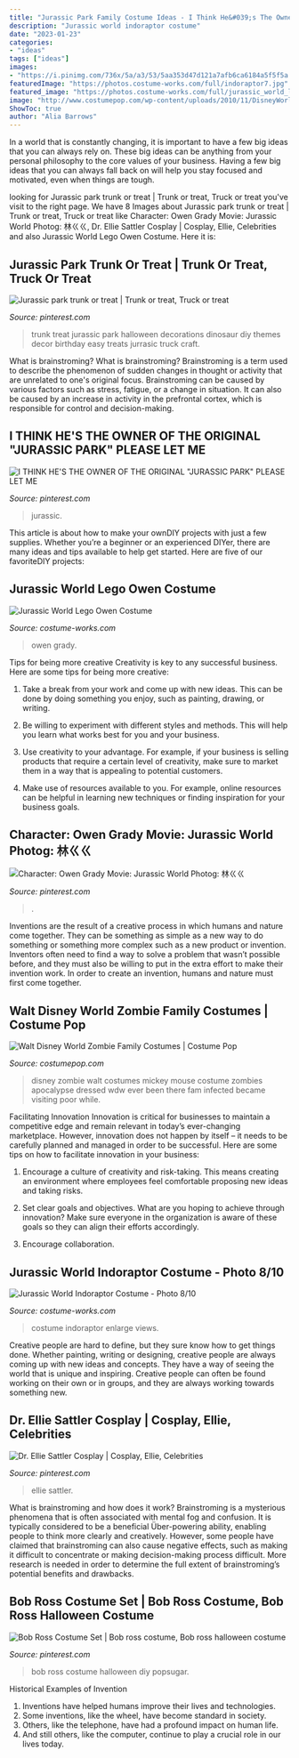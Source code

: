```yaml
---
title: "Jurassic Park Family Costume Ideas - I Think He&#039;s The Owner Of The Original &quot;jurassic Park&quot; Please Let Me"
description: "Jurassic world indoraptor costume"
date: "2023-01-23"
categories:
- "ideas"
tags: ["ideas"]
images:
- "https://i.pinimg.com/736x/5a/a3/53/5aa353d47d121a7afb6ca6184a5f5f5a.jpg"
featuredImage: "https://photos.costume-works.com/full/indoraptor7.jpg"
featured_image: "https://photos.costume-works.com/full/jurassic_world_lego_owen.jpg"
image: "http://www.costumepop.com/wp-content/uploads/2010/11/DisneyWorldZombieFamily02.jpg"
ShowToc: true
author: "Alia Barrows"
---
```



In a world that is constantly changing, it is important to have a few big ideas that you can always rely on. These big ideas can be anything from your personal philosophy to the core values of your business. Having a few big ideas that you can always fall back on will help you stay focused and motivated, even when things are tough.

	

		
looking for Jurassic park trunk or treat | Trunk or treat, Truck or treat you've visit to the right page. We have 8 Images about Jurassic park trunk or treat | Trunk or treat, Truck or treat like Character: Owen Grady Movie: Jurassic World Photog: 林ㄍㄍ, Dr. Ellie Sattler Cosplay | Cosplay, Ellie, Celebrities and also Jurassic World Lego Owen Costume. Here it is:
		
    
## Jurassic Park Trunk Or Treat | Trunk Or Treat, Truck Or Treat

<img loading=lazy src="https://i.pinimg.com/originals/06/87/4f/06874fc812d8794536754b184e8bdec5.jpg" onerror="this.onerror=null;this.src='https://tse4.mm.bing.net/th?id=OIP.XC4I6tM8MWD79M7FDl3-3wHaNK&amp;pid=15.1';" alt="Jurassic park trunk or treat | Trunk or treat, Truck or treat">

_Source: pinterest.com_

>trunk treat jurassic park halloween decorations dinosaur diy themes decor birthday easy treats jurrasic truck craft. 

	

What is brainstroming?
What is brainstroming? Brainstroming is a term used to describe the phenomenon of sudden changes in thought or activity that are unrelated to one's original focus. Brainstroming can be caused by various factors such as stress, fatigue, or a change in situation. It can also be caused by an increase in activity in the prefrontal cortex, which is responsible for control and decision-making.

    
## I THINK HE&#039;S THE OWNER OF THE ORIGINAL &quot;JURASSIC PARK&quot; PLEASE LET ME

<img loading=lazy src="https://i.pinimg.com/736x/5a/a3/53/5aa353d47d121a7afb6ca6184a5f5f5a.jpg" onerror="this.onerror=null;this.src='https://tse1.mm.bing.net/th?id=OIP.NdOikB3nXuiVuJZhJDLlxAHaIy&amp;pid=15.1';" alt="I THINK HE&#039;S THE OWNER OF THE ORIGINAL &quot;JURASSIC PARK&quot; PLEASE LET ME">

_Source: pinterest.com_

>jurassic. 

	

This article is about how to make your ownDIY projects with just a few supplies. Whether you’re a beginner or an experienced DIYer, there are many ideas and tips available to help get started. Here are five of our favoriteDIY projects: 

    
## Jurassic World Lego Owen Costume

<img loading=lazy src="https://photos.costume-works.com/full/jurassic_world_lego_owen.jpg" onerror="this.onerror=null;this.src='https://tse1.mm.bing.net/th?id=OIP.LbcPe6amEWN2XGf_G10L1AHaHd&amp;pid=15.1';" alt="Jurassic World Lego Owen Costume">

_Source: costume-works.com_

>owen grady. 

	

Tips for being more creative
Creativity is key to any successful business. Here are some tips for being more creative:
1. Take a break from your work and come up with new ideas. This can be done by doing something you enjoy, such as painting, drawing, or writing.

2. Be willing to experiment with different styles and methods. This will help you learn what works best for you and your business.

3. Use creativity to your advantage. For example, if your business is selling products that require a certain level of creativity, make sure to market them in a way that is appealing to potential customers.

4. Make use of resources available to you. For example, online resources can be helpful in learning new techniques or finding inspiration for your business goals.


    
## Character: Owen Grady Movie: Jurassic World Photog: 林ㄍㄍ

<img loading=lazy src="https://i.pinimg.com/736x/04/e8/65/04e8652916ae28812a1c5c97c347ce92--jurassic-world-movie.jpg" onerror="this.onerror=null;this.src='https://tse1.mm.bing.net/th?id=OIP.3feCg3SE2XtVm8f5DeCBYAHaLH&amp;pid=15.1';" alt="Character: Owen Grady Movie: Jurassic World Photog: 林ㄍㄍ">

_Source: pinterest.com_

>. 

	

Inventions are the result of a creative process in which humans and nature come together. They can be something as simple as a new way to do something or something more complex such as a new product or invention. Inventors often need to find a way to solve a problem that wasn’t possible before, and they must also be willing to put in the extra effort to make their invention work. In order to create an invention, humans and nature must first come together.

    
## Walt Disney World Zombie Family Costumes | Costume Pop

<img loading=lazy src="http://www.costumepop.com/wp-content/uploads/2010/11/DisneyWorldZombieFamily02.jpg" onerror="this.onerror=null;this.src='https://tse4.mm.bing.net/th?id=OIP.YxKzKeWIGqXjF3VsdOelIgHaF7&amp;pid=15.1';" alt="Walt Disney World Zombie Family Costumes | Costume Pop">

_Source: costumepop.com_

>disney zombie walt costumes mickey mouse costume zombies apocalypse dressed wdw ever been there fam infected became visiting poor while. 

	

Facilitating Innovation
Innovation is critical for businesses to maintain a competitive edge and remain relevant in today’s ever-changing marketplace. However, innovation does not happen by itself – it needs to be carefully planned and managed in order to be successful. Here are some tips on how to facilitate innovation in your business:
1. Encourage a culture of creativity and risk-taking. This means creating an environment where employees feel comfortable proposing new ideas and taking risks.

2. Set clear goals and objectives. What are you hoping to achieve through innovation? Make sure everyone in the organization is aware of these goals so they can align their efforts accordingly.

3. Encourage collaboration.

    
## Jurassic World Indoraptor Costume - Photo 8/10

<img loading=lazy src="https://photos.costume-works.com/full/indoraptor7.jpg" onerror="this.onerror=null;this.src='https://tse1.mm.bing.net/th?id=OIP.bqSNiaa8qWSzfFX3twcVcwHaHa&amp;pid=15.1';" alt="Jurassic World Indoraptor Costume - Photo 8/10">

_Source: costume-works.com_

>costume indoraptor enlarge views. 

	

Creative people are hard to define, but they sure know how to get things done. Whether painting, writing or designing, creative people are always coming up with new ideas and concepts. They have a way of seeing the world that is unique and inspiring. Creative people can often be found working on their own or in groups, and they are always working towards something new.

    
## Dr. Ellie Sattler Cosplay | Cosplay, Ellie, Celebrities

<img loading=lazy src="https://i.pinimg.com/originals/4c/29/b2/4c29b2a582112eba6f5060738f375bc4.png" onerror="this.onerror=null;this.src='https://tse2.mm.bing.net/th?id=OIP.g9b9-oKt42598Gw86onaiAHaJ6&amp;pid=15.1';" alt="Dr. Ellie Sattler Cosplay | Cosplay, Ellie, Celebrities">

_Source: pinterest.com_

>ellie sattler. 

	

What is brainstroming and how does it work?
Brainstroming is a mysterious phenomena that is often associated with mental fog and confusion. It is typically considered to be a beneficial Über-powering ability, enabling people to think more clearly and creatively. However, some people have claimed that brainstroming can also cause negative effects, such as making it difficult to concentrate or making decision-making process difficult. More research is needed in order to determine the full extent of brainstroming’s potential benefits and drawbacks.

    
## Bob Ross Costume Set | Bob Ross Costume, Bob Ross Halloween Costume

<img loading=lazy src="https://i.pinimg.com/originals/05/b4/7f/05b47fd8cc97bd55e6f46da1e3cd6764.jpg" onerror="this.onerror=null;this.src='https://tse4.mm.bing.net/th?id=OIP.fEMDgw_-WP1O-85GE9EHIAHaLH&amp;pid=15.1';" alt="Bob Ross Costume Set | Bob ross costume, Bob ross halloween costume">

_Source: pinterest.com_

>bob ross costume halloween diy popsugar. 

	

Historical Examples of Invention
1. Inventions have helped humans improve their lives and technologies. 
2. Some inventions, like the wheel, have become standard in society. 
3. Others, like the telephone, have had a profound impact on human life. 
4. And still others, like the computer, continue to play a crucial role in our lives today.

